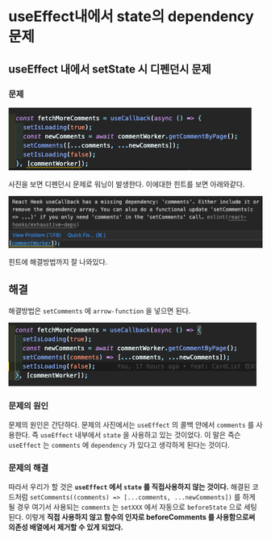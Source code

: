 # useEffect내에서 state의 dependency 문제

## useEffect 내에서 setState 시 디펜던시 문제

### 문제

![](../../.gitbook/assets/useeffect-.png)

사진을 보면 디펜던시 문제로 워닝이 발생한다. 이에대한 힌트를 보면 아래와같다.

![](../../.gitbook/assets/.png%20%286%29.png)

힌트에 해결방법까지 잘 나와있다.

## 해결

해결방법은 `setComments` 에 `arrow-function` 을 넣으면 된다.

![](../../.gitbook/assets/.png%20%285%29.png)

### 문제의 원인

문제의 원인은 간단하다. 문제의 사진에서는 `useEffect` 의 콜백 안에서 `comments` 를 사용한다. 즉 `useEffect` 내부에서 `state` 을 사용하고 있는 것이었다. 이 말은 즉슨 `useEffect` 는 `comments` 에 `dependency` 가 있다고 생각하게 된다는 것이다.

### 문제의 해결

따라서 우리가 할 것은 **`useEffect` 에서 `state` 를 직접사용하지 않는 것이다.**  해결된 코드처럼 `setComments((comments) => [...comments, ...newComments])` 를 하게 될 경우 여기서 사용되는 `comments` 는 `setXXX` 에서 자동으로 `beforeState` 으로 세팅된다. 이렇게 **직접 사용하지 않고 함수의 인자로 beforeComments 를 사용함으로써 의존성 배열에서 제거할 수 있게 되었다.**

